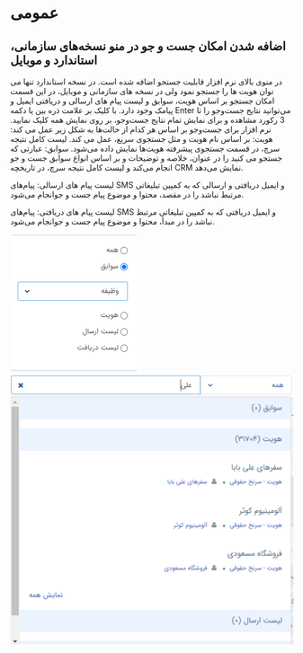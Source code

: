 # عمومی

## اضافه شدن امکان جست و جو در منو نسخه‌های سازمانی، استاندارد و موبایل

در منوی بالای نرم افزار قابلیت جستجو اضافه شده است. در نسخه استاندارد تنها می توان هویت ها را جستجو نمود ولی در نسخه های سازمانی و موبایل، در این قسمت امکان جستجو بر اساس هویت، سوابق و لیست پیام های ارسالی و دریافتی ایمیل و پیامک وجود دارد. با کلیک بر علامت ذره بین یا دکمه Enter می‌توانید نتایج جست‌وجو را تا 3 رکورد مشاهده و برای نمایش تمام نتایج جست‌وجو، بر روی نمایش همه کلیک نمایید.
نرم افزار برای جست‌وجو بر اساس هر کدام از حالت‌ها به شکل زیر عمل می کند:
هویت:
بر اساس نام هویت و مثل جستجوی سریع، عمل می کند. لیست کامل نتیجه سرچ، در قسمت جستجوی پیشرفته هویت‌ها نمایش داده می‌شود.
سوابق:
عبارتی که جستجو می کنید را در عنوان، خلاصه و توضیحات و بر اساس انواع سوابق جست و جو انجام می‌کند و لیست کامل نتیجه سرچ، در تاریخچه CRM نمایش می‌دهد.

لیست پیام های ارسالی:
پیام‌های SMS و ایمیل دریافتی و ارسالی که به کمپین تبلیغاتی مرتبط نباشد را در مقصد، محتوا و موضوع پیام جست و جوانجام می‌شود.

لیست پیام های دریافتی:
پیام‌های SMS و ایمیل دریافتی که به کمپین تبلیغاتی مرتبط نباشد را در مبدأ، محتوا و موضوع پیام جست و جوانجام می‌شود.

![امکان جست و جو در منو](./Image/SearchInMenu1.png)
![امکان جست و جو در منو](./Image/SearchInMenu2.png)